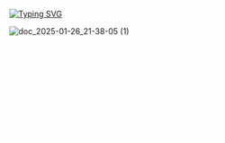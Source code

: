 [![Typing SVG](https://readme-typing-svg.herokuapp.com?font=Noto+Sans+Japanese&weight=500&size=40&duration=6000&pause=3000&color=660000&background=FF151500&width=800&height=90&lines=Yandex+%E3%81%A7%E3%82%A4%E3%83%B3%E3%82%BF%E3%83%BC%E3%83%B3%E3%81%AB%E3%81%AA%E3%82%8A%E3%81%9F%E3%81%84%E3%81%A0%E3%81%91%E3%81%A7%E3%81%99)](https://git.io/typing-svg)

![doc_2025-01-26_21-38-05 (1)](https://github.com/user-attachments/assets/c4406f6a-ecf5-4ace-8dcb-969beec075dc)


<div style="background-image: url('d0b4cb9cf51d43af74ec134dd39dad7e.jpg'); background-size: cover; background-position: center; height: 300px; display: flex; justify-content: center; align-items: center; color: white; font-size: 24px; font-weight: bold;">
  Добро пожаловать!
</div>

